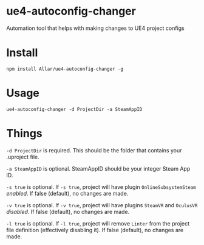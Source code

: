 # ue4-autoconfig-changer

Automation tool that helps with making changes to UE4 project configs

# Install

`npm install Allar/ue4-autoconfig-changer -g`

# Usage

`ue4-autoconfig-changer -d ProjectDir -a SteamAppID`

# Things

`-d ProjectDir` is required. This should be the folder that contains your .uproject file.

`-a SteamAppID` is optional. SteamAppID should be your integer Steam App ID.

`-s true` is optional. If `-s true`, project will have plugin `OnlineSubsystemSteam` *enabled*. If false (default), no changes are made.

`-v true` is optional. If `-v true`, project will have plugins `SteamVR` and `OculusVR` *disabled*. If false (default), no changes are made.

`-l true` is optional. If `-l true`, project will remove `Linter` from the project file definition (effectively disabling it). If false (default), no changes are made.
